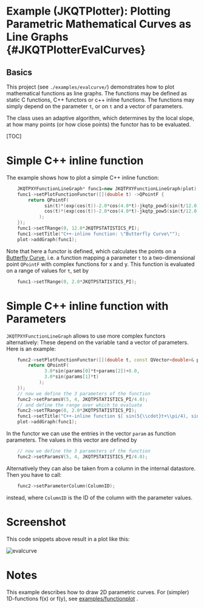 # Example (JKQTPlotter): Plotting Parametric Mathematical Curves as Line Graphs {#JKQTPlotterEvalCurves}
## Basics
This project (see `./examples/evalcurve/`) demonstrates how to plot mathematical functions as line graphs. The functions may be defined as static C functions, C++ functors or c++ inline functions. The functions may simply depend on the parameter `t`, or on `t` and a vector of parameters.

The class uses an adaptive algorithm, which determines by the local slope, at how many points (or how close points) the functor has to be evaluated. 

[TOC]

# Simple C++ inline function
The example shows how to plot a simple C++ inline function: 

```.cpp
    JKQTPXYFunctionLineGraph* func1=new JKQTPXYFunctionLineGraph(plot);
    func1->setPlotFunctionFunctor([](double t) ->QPointF {
        return QPointF(
              sin(t)*(exp(cos(t))-2.0*cos(4.0*t)-jkqtp_pow5(sin(t/12.0))),
              cos(t)*(exp(cos(t))-2.0*cos(4.0*t)-jkqtp_pow5(sin(t/12.0)))
            );
    });
    func1->setTRange(0, 12.0*JKQTPSTATISTICS_PI);
    func1->setTitle("C++-inline function: \"Butterfly Curve\"");
    plot->addGraph(func1);
```

Note that here a functor is defined, which calculates the points on a [Butterfly Curve](https://en.wikipedia.org/wiki/Butterfly_curve_(transcendental)), i.e. a function mapping a parameter `t` to a two-dimensional point `QPointF` with complex functions for x and y. This function is evaluated on a range of values for `t`, set by 

```.cpp
    func1->setTRange(0, 2.0*JKQTPSTATISTICS_PI);
```

# Simple C++ inline function with Parameters
`JKQTPXYFunctionLineGraph` allows to use more complex functors alternatively: These depend on the variable `t`and a vector of parameters. Here is an example:

```.cpp
    func2->setPlotFunctionFunctor([](double t, const QVector<double>& params) ->QPointF {
        return QPointF(
              3.0*sin(params[0]*t+params[2])+8.0,
              3.0*sin(params[1]*t)
            );
    });
    // now we define the 3 parameters of the function
    func2->setParamsV(5, 4, JKQTPSTATISTICS_PI/4.0);
    // and define the range over which to evaluate
    func2->setTRange(0, 2.0*JKQTPSTATISTICS_PI);
    func1->setTitle("C++-inline function $[ sin(5{\\cdot}t+\\pi/4), sin(4{\\cdot}t) ]$");
    plot->addGraph(func1);
```

In the functor we can use the entries in the vector `param` as function parameters. The values in this vector are defined by 

```.cpp
    // now we define the 3 parameters of the function
    func2->setParamsV(5, 4, JKQTPSTATISTICS_PI/4.0);
```

Alternatively they can also be taken from a column in the internal datastore. Then you have to call:

```.cpp
    func2->setParameterColumn(ColumnID);
```

instead, where `ColumnID` is the ID of the column with the parameter values.

# Screenshot

This code snippets above result in a plot like this:

![evalcurve](https://raw.githubusercontent.com/jkriege2/JKQtPlotter/master/screenshots/evalcurve.png)

# Notes

This example describes how to draw 2D parametric curves. For (simpler) 1D-functions f(x) or f(y), see [examples/functionplot](https://github.com/jkriege2/JKQtPlotter/tree/master/examples/functionplot) .


